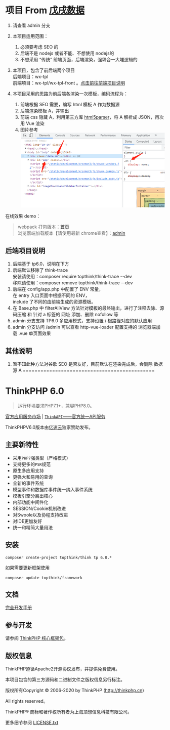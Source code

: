 # 项目 From [戊戌数据](https://www.wuxuwang.com)

1. 请查看 admin 分支   
2. 本项目适用范围：   
   1. 必须要考虑 SEO 的
   2. 后端不是 nodejs 或者不能、不想使用 nodejs的
   3. 不想采用 “传统” 前端页面，后端渲染，强耦合一大堆逻辑的
   
3. 本项目，包含了前后端两个项目   
后端项目：wx-tpl   
前端项目：wx-tpl/wx-tpl-front 。[点击前往前端项目说明](./wx-tpl-front/README.md)
3. 本项目采用的思路为前后端各渲染一次模板，编码流程为：   
   1. 前端根据 SEO 需要，编写 html 模板 A 作为数据源
   2. 后端渲染模板 A，并输出
   3. 前端 css 隐藏 A，利用第三方库 [html5parser](https://github.com/acrazing/html5parser)，将 A 解析成 JSON，再次用 Vue 渲染
   4. 图片参考![数据隐藏，Vue渲染](./other/krt3dk1d.jpg)


在线效果 demo：
> webpack 打包版本：[首页](https://wx-tpl.513902.xyz/)\
> 浏览器端加载版本【请使用最新 chrome查看】：[admin](https://wx-tpl.513902.xyz/)


## 后端项目说明

1. 后端基于 tp6.0，说明在下方
2. 后端默认移除了 think-trace   
	安装请使用：composer require topthink/think-trace --dev   
	移除请使用：composer remove topthink/think-trace --dev
3. 后端在 config/app.php 中配置了 ENV 常量，   
   在 entry 入口页面中根据不同的 ENV，   
   include 了不同的由前端生成的资源模板。
4. 在 Base.php 中 filterAllView 方法针对模板的最终输出，进行了注释去除、源码压缩 和 针对 a 标签的 网址 添加、删除 nofollow 等
5. admin 分支支持 TP6.0 多应用模式，支持设置 / 根路径对应的默认应用
6. admin 分支访问 /admin 可以查看 http-vue-loader 配置支持的 浏览器端加载 .vue 单页面效果


## 其他说明
1. 暂不知此种方法对谷歌 SEO 是否友好，目前默认在渲染完成后，会删除 数据源 A
=============================================

ThinkPHP 6.0
===============

> 运行环境要求PHP7.1+，兼容PHP8.0。

[官方应用服务市场](https://market.topthink.com) | [`ThinkAPI`——官方统一API服务](https://docs.topthink.com/think-api)

ThinkPHPV6.0版本由[亿速云](https://www.yisu.com/)独家赞助发布。

## 主要新特性

* 采用`PHP7`强类型（严格模式）
* 支持更多的`PSR`规范
* 原生多应用支持
* 更强大和易用的查询
* 全新的事件系统
* 模型事件和数据库事件统一纳入事件系统
* 模板引擎分离出核心
* 内部功能中间件化
* SESSION/Cookie机制改进
* 对Swoole以及协程支持改进
* 对IDE更加友好
* 统一和精简大量用法

## 安装

~~~
composer create-project topthink/think tp 6.0.*
~~~

如果需要更新框架使用
~~~
composer update topthink/framework
~~~

## 文档

[完全开发手册](https://www.kancloud.cn/manual/thinkphp6_0/content)

## 参与开发

请参阅 [ThinkPHP 核心框架包](https://github.com/top-think/framework)。

## 版权信息

ThinkPHP遵循Apache2开源协议发布，并提供免费使用。

本项目包含的第三方源码和二进制文件之版权信息另行标注。

版权所有Copyright © 2006-2020 by ThinkPHP (http://thinkphp.cn)

All rights reserved。

ThinkPHP® 商标和著作权所有者为上海顶想信息科技有限公司。

更多细节参阅 [LICENSE.txt](LICENSE.txt)



